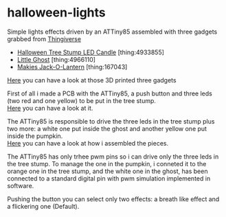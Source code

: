# halloween-lights

Simple lights effects driven by an ATTiny85 assembled with three gadgets grabbed from [Thingiverse](https://www.thingiverse.com/)

- [Halloween Tree Stump LED Candle](https://www.thingiverse.com/thing:4933855) [thing:4933855]
- [Little Ghost](https://www.thingiverse.com/thing:4966110) [thing:4966110]
- [Makies Jack-O-Lantern](https://www.thingiverse.com/thing:167043) [thing:167043]

[Here](https://www.instagram.com/p/CVbRZCXsROs/) you can have a look at those 3D printed three gadgets

First of all i made a PCB with the ATTiny85, a push button and three leds (two red and one yellow) to be put in the tree stump.  
[Here](https://www.instagram.com/p/CVVo74MMpb0/) you can have a look at it.

The ATTiny85 is responsible to drive the three leds in the tree stump plus two more: a white one put inside the ghost and another yellow one put inside the pumpkin.  
[Here](https://www.instagram.com/p/CVgq-2AIUDg/) you can have a look at how i assembled the pieces.

The ATTiny85 has only trhee pwm pins so i can drive only the three leds in the tree stump. To manage the one in the pumpkin, i conneted it to the orange one in the tree stump, and the white one in the ghost, has been connected to a standard digital pin with pwm simulation implemented in software. 

Pushing the button you can select only two effects: a breath like effect and a flickering one (Default).  

